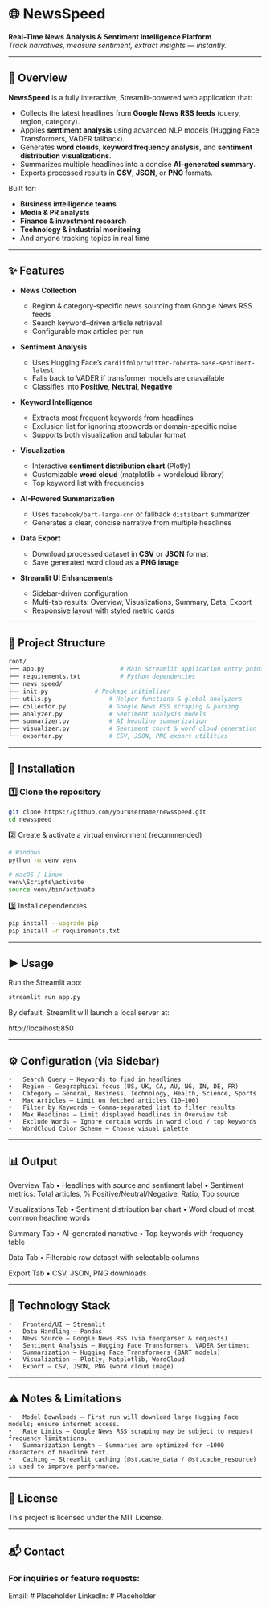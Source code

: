 # 🌐 NewsSpeed

**Real-Time News Analysis & Sentiment Intelligence Platform**  
*Track narratives, measure sentiment, extract insights — instantly.*

---

## 📌 Overview

**NewsSpeed** is a fully interactive, Streamlit-powered web application that:
- Collects the latest headlines from **Google News RSS feeds** (query, region, category).
- Applies **sentiment analysis** using advanced NLP models (Hugging Face Transformers, VADER fallback).
- Generates **word clouds**, **keyword frequency analysis**, and **sentiment distribution visualizations**.
- Summarizes multiple headlines into a concise **AI-generated summary**.
- Exports processed results in **CSV**, **JSON**, or **PNG** formats.

Built for:
- **Business intelligence teams**
- **Media & PR analysts**
- **Finance & investment research**
- **Technology & industrial monitoring**
- And anyone tracking topics in real time

---

## ✨ Features

- **News Collection**  
  - Region & category-specific news sourcing from Google News RSS feeds  
  - Search keyword–driven article retrieval  
  - Configurable max articles per run  

- **Sentiment Analysis**  
  - Uses Hugging Face’s `cardiffnlp/twitter-roberta-base-sentiment-latest`  
  - Falls back to VADER if transformer models are unavailable  
  - Classifies into **Positive**, **Neutral**, **Negative**  

- **Keyword Intelligence**  
  - Extracts most frequent keywords from headlines  
  - Exclusion list for ignoring stopwords or domain-specific noise  
  - Supports both visualization and tabular format  

- **Visualization**  
  - Interactive **sentiment distribution chart** (Plotly)  
  - Customizable **word cloud** (matplotlib + wordcloud library)  
  - Top keyword list with frequencies  

- **AI-Powered Summarization**  
  - Uses `facebook/bart-large-cnn` or fallback `distilbart` summarizer  
  - Generates a clear, concise narrative from multiple headlines  

- **Data Export**  
  - Download processed dataset in **CSV** or **JSON** format  
  - Save generated word cloud as a **PNG image**  

- **Streamlit UI Enhancements**  
  - Sidebar-driven configuration  
  - Multi-tab results: Overview, Visualizations, Summary, Data, Export  
  - Responsive layout with styled metric cards  

---

## 📂 Project Structure
```bash
root/
├── app.py                     # Main Streamlit application entry point
├── requirements.txt           # Python dependencies
└── news_speed/
├── init.py             # Package initializer
├── utils.py                # Helper functions & global analyzers
├── collector.py            # Google News RSS scraping & parsing
├── analyzer.py             # Sentiment analysis models
├── summarizer.py           # AI headline summarization
├── visualizer.py           # Sentiment chart & word cloud generation
└── exporter.py             # CSV, JSON, PNG export utilities
```

---

## 🚀 Installation

### 1️⃣ Clone the repository
```bash
git clone https://github.com/yourusername/newsspeed.git
cd newsspeed
```
2️⃣ Create & activate a virtual environment (recommended)
```bash
# Windows
python -m venv venv

# macOS / Linux
venv\Scripts\activate
source venv/bin/activate
```
3️⃣ Install dependencies
```bash
pip install --upgrade pip
pip install -r requirements.txt
```
___

## ▶️ Usage

Run the Streamlit app:
```bash
streamlit run app.py
```
By default, Streamlit will launch a local server at:

http://localhost:850

___

## ⚙️ Configuration (via Sidebar)
	•	Search Query – Keywords to find in headlines
	•	Region – Geographical focus (US, UK, CA, AU, NG, IN, DE, FR)
	•	Category – General, Business, Technology, Health, Science, Sports
	•	Max Articles – Limit on fetched articles (10–100)
	•	Filter by Keywords – Comma-separated list to filter results
	•	Max Headlines – Limit displayed headlines in Overview tab
	•	Exclude Words – Ignore certain words in word cloud / top keywords
	•	WordCloud Color Scheme – Choose visual palette

___

## 📊 Output

Overview Tab
	•	Headlines with source and sentiment label
	•	Sentiment metrics: Total articles, % Positive/Neutral/Negative, Ratio, Top source

Visualizations Tab
	•	Sentiment distribution bar chart
	•	Word cloud of most common headline words

Summary Tab
	•	AI-generated narrative
	•	Top keywords with frequency table

Data Tab
	•	Filterable raw dataset with selectable columns

Export Tab
	•	CSV, JSON, PNG downloads

___

## 🧠 Technology Stack
	•	Frontend/UI – Streamlit
	•	Data Handling – Pandas
	•	News Source – Google News RSS (via feedparser & requests)
	•	Sentiment Analysis – Hugging Face Transformers, VADER Sentiment
	•	Summarization – Hugging Face Transformers (BART models)
	•	Visualization – Plotly, Matplotlib, WordCloud
	•	Export – CSV, JSON, PNG (word cloud image)

___

## ⚠️ Notes & Limitations
	•	Model Downloads – First run will download large Hugging Face models; ensure internet access.
	•	Rate Limits – Google News RSS scraping may be subject to request frequency limitations.
	•	Summarization Length – Summaries are optimized for ~1000 characters of headline text.
	•	Caching – Streamlit caching (@st.cache_data / @st.cache_resource) is used to improve performance.

___

## 📜 License

This project is licensed under the MIT License.

___

## 📬 Contact

### For inquiries or feature requests:

Email: # Placeholder
LinkedIn: # Placeholder